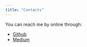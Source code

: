 ```yaml
---
title: "Contacts"
---
```


You can reach me by online through:

- [Github](https://github.com/ridwanbejo/)
- [Medium](https://ridwanfajar.medium.com/)
